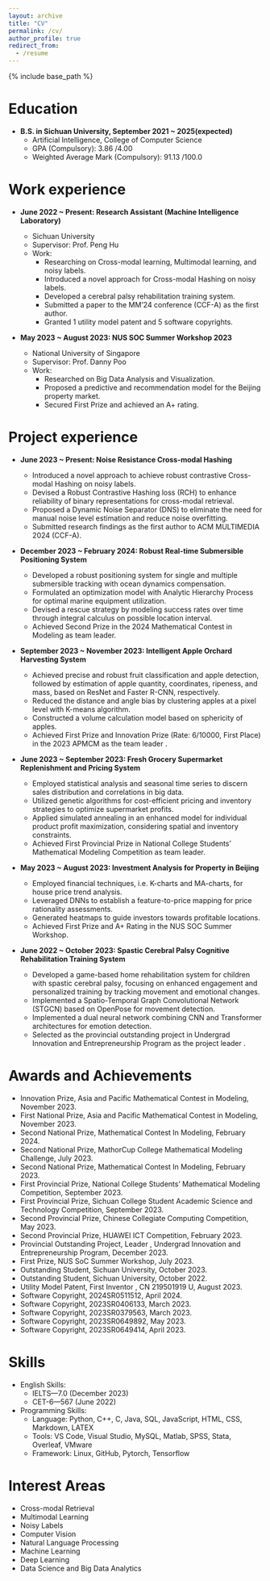 ```yaml
---
layout: archive
title: "CV"
permalink: /cv/
author_profile: true
redirect_from:
  - /resume
---
```


{% include base_path %}

Education
======
* **B.S. in Sichuan University, September 2021 ~ 2025(expected)**
  - Artificial Intelligence, College of Computer Science
  - GPA (Compulsory): 3.86 /4.00
  - Weighted Average Mark (Compulsory): 91.13 /100.0

Work experience
======
* **June 2022 ~ Present: Research Assistant (Machine Intelligence Laboratory)**
  * Sichuan University
  * Supervisor: Prof. Peng Hu
  * Work:
    - Researching on Cross-modal learning, Multimodal learning, and noisy labels.
    - Introduced a novel approach for Cross-modal Hashing on noisy labels.
    - Developed a cerebral palsy rehabilitation training system.
    - Submitted a paper to the MM’24 conference (CCF-A) as the first author.
    - Granted 1 utility model patent and 5 software copyrights.
  
* **May 2023 ~ August 2023: NUS SOC Summer Workshop 2023**
  * National University of Singapore
  * Supervisor: Prof. Danny Poo
  * Work:
    - Researched on Big Data Analysis and Visualization.
    - Proposed a predictive and recommendation model for the Beijing property market.
    - Secured First Prize and achieved an A+ rating.
      
Project experience
======
* **June 2023 ~ Present: Noise Resistance Cross-modal Hashing**
  * Introduced a novel approach to achieve robust contrastive Cross-modal Hashing on noisy labels.
  * Devised a Robust Contrastive Hashing loss (RCH) to enhance reliability of binary representations for cross-modal retrieval.
  * Proposed a Dynamic Noise Separator (DNS) to eliminate the need for manual noise level estimation and reduce noise overfitting.
  * Submitted research findings as the first author to ACM MULTIMEDIA 2024 (CCF-A).
  
* **December 2023 ~ February 2024: Robust Real-time Submersible Positioning System**
  * Developed a robust positioning system for single and multiple submersible tracking with ocean dynamics compensation.
  * Formulated an optimization model with Analytic Hierarchy Process for optimal marine equipment utilization.
  * Devised a rescue strategy by modeling success rates over time through integral calculus on possible location interval.
  * Achieved Second Prize in the 2024 Mathematical Contest in Modeling as team leader.

* **September 2023 ~ November 2023: Intelligent Apple Orchard Harvesting System**
  * Achieved precise and robust fruit classification and apple detection, followed by estimation of apple quantity, coordinates, ripeness, and mass, based on ResNet and Faster R-CNN, respectively.
  * Reduced the distance and angle bias by clustering apples at a pixel level with K-means algorithm.
  * Constructed a volume calculation model based on sphericity of apples.
  * Achieved First Prize and Innovation Prize (Rate: 6/10000, First Place) in the 2023 APMCM as the team leader .
 
* **June 2023 ~ September 2023: Fresh Grocery Supermarket Replenishment and Pricing System**
  * Employed statistical analysis and seasonal time series to discern sales distribution and correlations in big data.
  * Utilized genetic algorithms for cost-efficient pricing and inventory strategies to optimize supermarket profits.
  * Applied simulated annealing in an enhanced model for individual product profit maximization, considering spatial and
inventory constraints.
  * Achieved First Provincial Prize in National College Students’ Mathematical Modeling Competition as team leader.

* **May 2023 ~ August 2023: Investment Analysis for Property in Beijing**
  * Employed financial techniques, i.e. K-charts and MA-charts, for house price trend analysis.
  * Leveraged DNNs to establish a feature-to-price mapping for price rationality assessments.
  * Generated heatmaps to guide investors towards profitable locations.
  * Achieved First Prize and A+ Rating in the NUS SOC Summer Workshop.
  
* **June 2022 ~ October 2023: Spastic Cerebral Palsy Cognitive Rehabilitation Training System**
  * Developed a game-based home rehabilitation system for children with spastic cerebral palsy, focusing on enhanced engagement and personalized training by tracking movement and emotional changes.
  * Implemented a Spatio-Temporal Graph Convolutional Network (STGCN) based on OpenPose for movement detection.
  * Implemented a dual neural network combining CNN and Transformer architectures for emotion detection.
  * Selected as the provincial outstanding project in Undergrad Innovation and Entrepreneurship Program as the project leader .

Awards and Achievements
======
* Innovation Prize, Asia and Pacific Mathematical Contest in Modeling, November 2023.
* First National Prize, Asia and Pacific Mathematical Contest in Modeling, November 2023.
* Second National Prize, Mathematical Contest In Modeling, February 2024.
* Second National Prize, MathorCup College Mathematical Modeling Challenge, July 2023.
* Second National Prize, Mathematical Contest In Modeling, February 2023.
* First Provincial Prize, National College Students’ Mathematical Modeling Competition, September 2023.
* First Provincial Prize, Sichuan College Student Academic Science and Technology Competition, September 2023.
* Second Provincial Prize, Chinese Collegiate Computing Competition, May 2023.
* Second Provincial Prize, HUAWEI ICT Competition, February 2023.
* Provincial Outstanding Project, Leader , Undergrad Innovation and Entrepreneurship Program, December 2023.
* First Prize, NUS SoC Summer Workshop, July 2023.
* Outstanding Student, Sichuan University, October 2023.
* Outstanding Student, Sichuan University, October 2022.
* Utility Model Patent, First Inventor , CN 219501919 U, August 2023.
* Software Copyright, 2024SR0511512, April 2024.
* Software Copyright, 2023SR0406133, March 2023.
* Software Copyright, 2023SR0379563, March 2023.
* Software Copyright, 2023SR0649892, May 2023.
* Software Copyright, 2023SR0649414, April 2023.

Skills
======
* English Skills:
  * IELTS—7.0 (December 2023)
  * CET-6—567 (June 2022)
* Programming Skills:
  * Language: Python, C++, C, Java, SQL, JavaScript, HTML, CSS, Markdown, LATEX
  * Tools: VS Code, Visual Studio, MySQL, Matlab, SPSS, Stata, Overleaf, VMware
  * Framework: Linux, GitHub, Pytorch, Tensorflow

Interest Areas
======
* Cross-modal Retrieval
* Multimodal Learning
* Noisy Labels
* Computer Vision
* Natural Language Processing
* Machine Learning
* Deep Learning
* Data Science and Big Data Analytics

